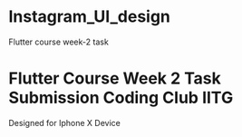 # Instagram_UI_design
 Flutter course week-2 task
 # Flutter Course Week 2 Task Submission Coding Club IITG
   Designed for Iphone X Device
